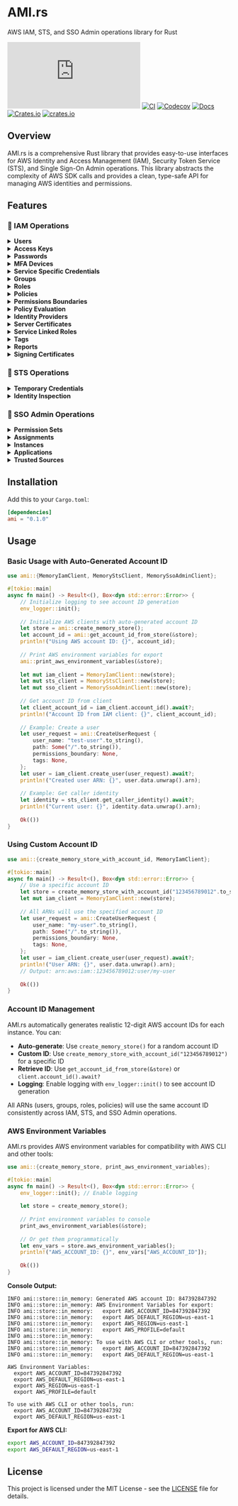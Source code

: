 # AMI.rs

AWS IAM, STS, and SSO Admin operations library for Rust

[![GitHub last commit](https://img.shields.io/github/last-commit/lsh0x/AMI.rs)](https://github.com/lsh0x/AMI.rs/commits/main)
[![CI](https://github.com/lsh0x/AMI.rs/workflows/CI/badge.svg)](https://github.com/lsh0x/AMI.rs/actions)
[![Codecov](https://codecov.io/gh/lsh0x/AMI.rs/branch/main/graph/badge.svg)](https://codecov.io/gh/lsh0x/AMI.rs)
[![Docs](https://docs.rs/ami/badge.svg)](https://docs.rs/ami)
[![Crates.io](https://img.shields.io/crates/v/ami.svg)](https://crates.io/crates/ami)
[![crates.io](https://img.shields.io/crates/d/ami)](https://crates.io/crates/ami)

## Overview

AMI.rs is a comprehensive Rust library that provides easy-to-use interfaces for AWS Identity and Access Management (IAM), Security Token Service (STS), and Single Sign-On Admin operations. This library abstracts the complexity of AWS SDK calls and provides a clean, type-safe API for managing AWS identities and permissions.

## Features

### 🔐 IAM Operations

<details>
<summary><strong>Users</strong></summary>

- `CreateUser` - Create a new IAM user
- `DeleteUser` - Delete an IAM user
- `GetUser` - Retrieve user information
- `UpdateUser` - Update user properties
- `ListUsers` - List all users
- `ListUserTags` - List tags for a user

</details>

<details>
<summary><strong>Access Keys</strong></summary>

- `CreateAccessKey` - Create access keys for a user
- `DeleteAccessKey` - Delete access keys
- `UpdateAccessKey` - Update access key status
- `ListAccessKeys` - List user's access keys
- `GetAccessKeyLastUsed` - Get last used information

</details>

<details>
<summary><strong>Passwords</strong></summary>

- `CreateLoginProfile` - Create console login profile
- `UpdateLoginProfile` - Update login profile
- `DeleteLoginProfile` - Delete login profile
- `GetLoginProfile` - Get login profile information

</details>

<details>
<summary><strong>MFA Devices</strong></summary>

- `EnableMFADevice` - Enable MFA device
- `DeactivateMFADevice` - Deactivate MFA device
- `ListMFADevices` - List MFA devices
- `ResyncMFADevice` - Resync MFA device

</details>

<details>
<summary><strong>Service Specific Credentials</strong></summary>

- `CreateServiceSpecificCredential` - Create service-specific credentials
- `UpdateServiceSpecificCredential` - Update service-specific credentials
- `DeleteServiceSpecificCredential` - Delete service-specific credentials
- `ListServiceSpecificCredentials` - List service-specific credentials
- `ResetServiceSpecificCredential` - Reset service-specific credentials

</details>

<details>
<summary><strong>Groups</strong></summary>

- `CreateGroup` - Create a new group
- `UpdateGroup` - Update group properties
- `DeleteGroup` - Delete a group
- `GetGroup` - Get group information
- `ListGroups` - List all groups
- `ListGroupsForUser` - List groups for a user
- `AddUserToGroup` - Add user to group
- `RemoveUserFromGroup` - Remove user from group
- `AttachGroupPolicy` - Attach policy to group
- `DetachGroupPolicy` - Detach policy from group
- `ListAttachedGroupPolicies` - List attached policies
- `PutGroupPolicy` - Put inline policy
- `GetGroupPolicy` - Get inline policy
- `ListGroupPolicies` - List inline policies
- `DeleteGroupPolicy` - Delete inline policy

</details>

<details>
<summary><strong>Roles</strong></summary>

- `CreateRole` - Create a new role
- `UpdateRole` - Update role properties
- `UpdateRoleDescription` - Update role description
- `GetRole` - Get role information
- `DeleteRole` - Delete a role
- `ListRoles` - List all roles
- `ListRoleTags` - List role tags
- `PutRolePolicy` - Put inline policy
- `GetRolePolicy` - Get inline policy
- `DeleteRolePolicy` - Delete inline policy
- `ListRolePolicies` - List inline policies
- `AttachRolePolicy` - Attach managed policy
- `DetachRolePolicy` - Detach managed policy
- `ListAttachedRolePolicies` - List attached policies
- `UpdateAssumeRolePolicy` - Update trust policy
- `CreateInstanceProfile` - Create instance profile
- `AddRoleToInstanceProfile` - Add role to instance profile
- `RemoveRoleFromInstanceProfile` - Remove role from instance profile
- `DeleteInstanceProfile` - Delete instance profile
- `GetInstanceProfile` - Get instance profile
- `ListInstanceProfiles` - List instance profiles
- `ListInstanceProfilesForRole` - List instance profiles for role

</details>

<details>
<summary><strong>Policies</strong></summary>

- `CreatePolicy` - Create managed policy
- `CreatePolicyVersion` - Create policy version
- `DeletePolicy` - Delete managed policy
- `DeletePolicyVersion` - Delete policy version
- `GetPolicy` - Get managed policy
- `GetPolicyVersion` - Get policy version
- `ListPolicies` - List managed policies
- `ListPolicyVersions` - List policy versions
- `ListEntitiesForPolicy` - List entities for policy
- `SetDefaultPolicyVersion` - Set default policy version
- `ListPoliciesGrantingServiceAccess` - List policies granting service access
- `PutUserPolicy` - Put user inline policy
- `GetUserPolicy` - Get user inline policy
- `DeleteUserPolicy` - Delete user inline policy
- `ListUserPolicies` - List user inline policies
- `AttachUserPolicy` - Attach managed policy to user
- `DetachUserPolicy` - Detach managed policy from user

</details>

<details>
<summary><strong>Permissions Boundaries</strong></summary>

- `PutUserPermissionsBoundary` - Set user permissions boundary
- `DeleteUserPermissionsBoundary` - Delete user permissions boundary
- `PutRolePermissionsBoundary` - Set role permissions boundary
- `DeleteRolePermissionsBoundary` - Delete role permissions boundary

</details>

<details>
<summary><strong>Policy Evaluation</strong></summary>

- `SimulateCustomPolicy` - Simulate custom policy
- `SimulatePrincipalPolicy` - Simulate principal policy
- `GetContextKeysForCustomPolicy` - Get context keys for custom policy
- `GetContextKeysForPrincipalPolicy` - Get context keys for principal policy
- `GenerateServiceLastAccessedDetails` - Generate service last accessed details
- `GetServiceLastAccessedDetails` - Get service last accessed details
- `GetServiceLastAccessedDetailsWithEntities` - Get service last accessed details with entities
- `GenerateOrganizationsAccessReport` - Generate organizations access report
- `GetOrganizationsAccessReport` - Get organizations access report

</details>

<details>
<summary><strong>Identity Providers</strong></summary>

**SAML Providers:**
- `CreateSAMLProvider` - Create SAML provider
- `UpdateSAMLProvider` - Update SAML provider
- `DeleteSAMLProvider` - Delete SAML provider
- `GetSAMLProvider` - Get SAML provider
- `ListSAMLProviders` - List SAML providers

**OIDC Providers:**
- `CreateOpenIDConnectProvider` - Create OIDC provider
- `UpdateOpenIDConnectProviderThumbprint` - Update OIDC provider thumbprint
- `DeleteOpenIDConnectProvider` - Delete OIDC provider
- `GetOpenIDConnectProvider` - Get OIDC provider
- `ListOpenIDConnectProviders` - List OIDC providers
- `TagOpenIDConnectProvider` - Tag OIDC provider
- `UntagOpenIDConnectProvider` - Untag OIDC provider

</details>

<details>
<summary><strong>Server Certificates</strong></summary>

- `UploadServerCertificate` - Upload server certificate
- `UpdateServerCertificate` - Update server certificate
- `DeleteServerCertificate` - Delete server certificate
- `GetServerCertificate` - Get server certificate
- `ListServerCertificates` - List server certificates

</details>

<details>
<summary><strong>Service Linked Roles</strong></summary>

- `CreateServiceLinkedRole` - Create service-linked role
- `DeleteServiceLinkedRole` - Delete service-linked role
- `GetServiceLinkedRoleDeletionStatus` - Get deletion status
- `ListRoles` - List roles (including service-linked)

</details>

<details>
<summary><strong>Tags</strong></summary>

- `TagUser` - Tag a user
- `UntagUser` - Untag a user
- `ListUserTags` - List user tags
- `TagRole` - Tag a role
- `UntagRole` - Untag a role
- `ListRoleTags` - List role tags
- `TagPolicy` - Tag a policy
- `UntagPolicy` - Untag a policy
- `ListPolicyTags` - List policy tags

</details>

<details>
<summary><strong>Reports</strong></summary>

- `GenerateCredentialReport` - Generate credential report
- `GetCredentialReport` - Get credential report
- `GetAccountSummary` - Get account summary
- `GetAccountPasswordPolicy` - Get password policy
- `UpdateAccountPasswordPolicy` - Update password policy
- `DeleteAccountPasswordPolicy` - Delete password policy
- `GenerateServiceLastAccessedDetails` - Generate service last accessed details
- `GetServiceLastAccessedDetails` - Get service last accessed details
- `GetServiceLastAccessedDetailsWithEntities` - Get service last accessed details with entities

</details>

<details>
<summary><strong>Signing Certificates</strong></summary>

- `UploadSigningCertificate` - Upload signing certificate
- `UpdateSigningCertificate` - Update signing certificate
- `DeleteSigningCertificate` - Delete signing certificate
- `ListSigningCertificates` - List signing certificates

</details>

### 🔑 STS Operations

<details>
<summary><strong>Temporary Credentials</strong></summary>

- `AssumeRole` - Assume a role
- `AssumeRoleWithSAML` - Assume role with SAML
- `AssumeRoleWithWebIdentity` - Assume role with web identity
- `AssumeRoleWithClientGrants` - Assume role with client grants
- `GetFederationToken` - Get federation token
- `GetSessionToken` - Get session token
- `DecodeAuthorizationMessage` - Decode authorization message
- `GetAccessKeyInfo` - Get access key information

</details>

<details>
<summary><strong>Identity Inspection</strong></summary>

- `GetCallerIdentity` - Get caller identity information

</details>

### 🏢 SSO Admin Operations

<details>
<summary><strong>Permission Sets</strong></summary>

- `CreatePermissionSet` - Create permission set
- `UpdatePermissionSet` - Update permission set
- `DeletePermissionSet` - Delete permission set
- `DescribePermissionSet` - Describe permission set
- `ListPermissionSets` - List permission sets
- `ListPermissionSetsProvisionedToAccount` - List provisioned permission sets
- `ListCustomerManagedPolicyReferencesInPermissionSet` - List customer managed policy references
- `AttachCustomerManagedPolicyReferenceToPermissionSet` - Attach customer managed policy reference
- `DetachCustomerManagedPolicyReferenceFromPermissionSet` - Detach customer managed policy reference
- `AttachManagedPolicyToPermissionSet` - Attach managed policy
- `DetachManagedPolicyFromPermissionSet` - Detach managed policy
- `ListManagedPoliciesInPermissionSet` - List managed policies
- `ProvisionPermissionSet` - Provision permission set
- `DescribePermissionSetProvisioningStatus` - Describe provisioning status
- `ListPermissionSetProvisioningStatus` - List provisioning status

</details>

<details>
<summary><strong>Assignments</strong></summary>

- `CreateAccountAssignment` - Create account assignment
- `DeleteAccountAssignment` - Delete account assignment
- `DescribeAccountAssignmentCreationStatus` - Describe creation status
- `DescribeAccountAssignmentDeletionStatus` - Describe deletion status
- `ListAccountAssignments` - List account assignments
- `ListAccountAssignmentCreationStatus` - List creation status
- `ListAccountAssignmentDeletionStatus` - List deletion status

</details>

<details>
<summary><strong>Instances</strong></summary>

- `ListInstances` - List SSO instances
- `DescribeInstanceAccessControlAttributeConfiguration` - Describe access control attributes
- `PutInstanceAccessControlAttributeConfiguration` - Put access control attributes
- `DeleteInstanceAccessControlAttributeConfiguration` - Delete access control attributes
- `ListTagsForResource` - List resource tags
- `TagResource` - Tag resource
- `UntagResource` - Untag resource

</details>

<details>
<summary><strong>Applications</strong></summary>

- `ListApplications` - List applications
- `DescribeApplicationAssignment` - Describe application assignment
- `CreateApplicationAssignment` - Create application assignment
- `DeleteApplicationAssignment` - Delete application assignment
- `ListApplicationAssignments` - List application assignments

</details>

<details>
<summary><strong>Trusted Sources</strong></summary>

- `CreateTrustedTokenIssuer` - Create trusted token issuer
- `DeleteTrustedTokenIssuer` - Delete trusted token issuer
- `UpdateTrustedTokenIssuer` - Update trusted token issuer
- `ListTrustedTokenIssuers` - List trusted token issuers
- `DescribeTrustedTokenIssuer` - Describe trusted token issuer

</details>

## Installation

Add this to your `Cargo.toml`:

```toml
[dependencies]
ami = "0.1.0"
```

## Usage

### Basic Usage with Auto-Generated Account ID

```rust
use ami::{MemoryIamClient, MemoryStsClient, MemorySsoAdminClient};

#[tokio::main]
async fn main() -> Result<(), Box<dyn std::error::Error>> {
    // Initialize logging to see account ID generation
    env_logger::init();
    
    // Initialize AWS clients with auto-generated account ID
    let store = ami::create_memory_store();
    let account_id = ami::get_account_id_from_store(&store);
    println!("Using AWS account ID: {}", account_id);
    
    // Print AWS environment variables for export
    ami::print_aws_environment_variables(&store);
    
    let mut iam_client = MemoryIamClient::new(store);
    let mut sts_client = MemoryStsClient::new(store);
    let mut sso_client = MemorySsoAdminClient::new(store);
    
    // Get account ID from client
    let client_account_id = iam_client.account_id().await?;
    println!("Account ID from IAM client: {}", client_account_id);
    
    // Example: Create a user
    let user_request = ami::CreateUserRequest {
        user_name: "test-user".to_string(),
        path: Some("/".to_string()),
        permissions_boundary: None,
        tags: None,
    };
    let user = iam_client.create_user(user_request).await?;
    println!("Created user ARN: {}", user.data.unwrap().arn);
    
    // Example: Get caller identity
    let identity = sts_client.get_caller_identity().await?;
    println!("Current user: {}", identity.data.unwrap().arn);
    
    Ok(())
}
```

### Using Custom Account ID

```rust
use ami::{create_memory_store_with_account_id, MemoryIamClient};

#[tokio::main]
async fn main() -> Result<(), Box<dyn std::error::Error>> {
    // Use a specific account ID
    let store = create_memory_store_with_account_id("123456789012".to_string());
    let mut iam_client = MemoryIamClient::new(store);
    
    // All ARNs will use the specified account ID
    let user_request = ami::CreateUserRequest {
        user_name: "my-user".to_string(),
        path: Some("/".to_string()),
        permissions_boundary: None,
        tags: None,
    };
    let user = iam_client.create_user(user_request).await?;
    println!("User ARN: {}", user.data.unwrap().arn);
    // Output: arn:aws:iam::123456789012:user/my-user
    
    Ok(())
}
```

### Account ID Management

AMI.rs automatically generates realistic 12-digit AWS account IDs for each instance. You can:

- **Auto-generate**: Use `create_memory_store()` for a random account ID
- **Custom ID**: Use `create_memory_store_with_account_id("123456789012")` for a specific ID
- **Retrieve ID**: Use `get_account_id_from_store(&store)` or `client.account_id().await?`
- **Logging**: Enable logging with `env_logger::init()` to see account ID generation

All ARNs (users, groups, roles, policies) will use the same account ID consistently across IAM, STS, and SSO Admin operations.

### AWS Environment Variables

AMI.rs provides AWS environment variables for compatibility with AWS CLI and other tools:

```rust
use ami::{create_memory_store, print_aws_environment_variables};

#[tokio::main]
async fn main() -> Result<(), Box<dyn std::error::Error>> {
    env_logger::init(); // Enable logging
    
    let store = create_memory_store();
    
    // Print environment variables to console
    print_aws_environment_variables(&store);
    
    // Or get them programmatically
    let env_vars = store.aws_environment_variables();
    println!("AWS_ACCOUNT_ID: {}", env_vars["AWS_ACCOUNT_ID"]);
    
    Ok(())
}
```

**Console Output:**
```
INFO ami::store::in_memory: Generated AWS account ID: 847392847392
INFO ami::store::in_memory: AWS Environment Variables for export:
INFO ami::store::in_memory:   export AWS_ACCOUNT_ID=847392847392
INFO ami::store::in_memory:   export AWS_DEFAULT_REGION=us-east-1
INFO ami::store::in_memory:   export AWS_REGION=us-east-1
INFO ami::store::in_memory:   export AWS_PROFILE=default
INFO ami::store::in_memory: 
INFO ami::store::in_memory: To use with AWS CLI or other tools, run:
INFO ami::store::in_memory:   export AWS_ACCOUNT_ID=847392847392
INFO ami::store::in_memory:   export AWS_DEFAULT_REGION=us-east-1

AWS Environment Variables:
  export AWS_ACCOUNT_ID=847392847392
  export AWS_DEFAULT_REGION=us-east-1
  export AWS_REGION=us-east-1
  export AWS_PROFILE=default

To use with AWS CLI or other tools, run:
  export AWS_ACCOUNT_ID=847392847392
  export AWS_DEFAULT_REGION=us-east-1
```

**Export for AWS CLI:**
```bash
export AWS_ACCOUNT_ID=847392847392
export AWS_DEFAULT_REGION=us-east-1
```

## License

This project is licensed under the MIT License - see the [LICENSE](LICENSE) file for details.
